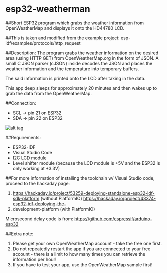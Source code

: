 # esp32-weatherman

##Short ESP32 program which grabs the weather information from OpenWeatherMap and displays it onto the HD44780 LCD.

##This is taken and modified from the example project: esp-idf/examples/protocols/http_request

##Description:
The program grabs the weather information on the desired area (using HTTP GET) from OpenWeatherMap.org in the form of JSON. A small C JSON parser (cJSON) inside decodes the JSON and places the weather information and the temperature into temporary buffers.

The said information is printed onto the LCD after taking in the data.

This app deep sleeps for approximately 20 minutes and then wakes up to grab the data from the OpenWeatherMap.

##Connection: 

- SCL -> pin 21 on ESP32
- SDA -> pin 22 on ESP32

![alt tag](https://github.com/uncle-yong/esp32-weatherman/blob/master/i2c%20LCD.PNG)

##Requirements:
- ESP32-IDF
- Visual Studio Code
- I2C LCD module
- Level shifter module (because the LCD module is +5V and the ESP32 is only working at +3.3V)

##For more information of installing the toolchain w/ Visual Studio code, proceed to the hackaday page:

1. https://hackaday.io/project/53259-deploying-standalone-esp32-idf-sdk-platform (without PlatformIO)
https://hackaday.io/project/43374-esp32-idf-deploying-the-
2. development-platform (with PlatformIO)

Microsecond delay code is from: https://github.com/espressif/arduino-esp32

##Extra note:
1. Please get your own OpenWeatherMap account - take the free one first. 
2. Do not repeatedly restart the app if you are connected to your free account - there is a limit to how many times you can retrieve the information per hour!
3. If you have to test your app, use the OpenWeatherMap sample first!